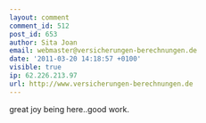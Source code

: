 ```yaml
---
layout: comment
comment_id: 512
post_id: 653
author: Sita Joan
email: webmaster@versicherungen-berechnungen.de
date: '2011-03-20 14:18:57 +0100'
visible: true
ip: 62.226.213.97
url: http://www.versicherungen-berechnungen.de
---
```

great joy being here..good work.
